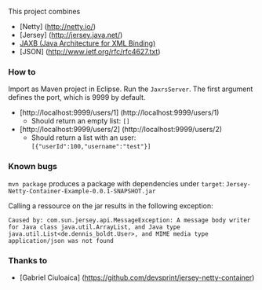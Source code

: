 This project combines

* [Netty] (http://netty.io/)
* [Jersey] (http://jersey.java.net/)
* [JAXB (Java Architecture for XML Binding)](http://www.oracle.com/technetwork/articles/javase/index-140168.html)
* [JSON] (http://www.ietf.org/rfc/rfc4627.txt)

### How to

Import as Maven project in Eclipse. Run the `JaxrsServer`. The first argument defines the port, which is 9999 by default.

* [http://localhost:9999/users/1] (http://localhost:9999/users/1)
  * Should return an empty list: `[]`
* [http://localhost:9999/users/2] (http://localhost:9999/users/2)
  * Should return a list with an user: `[{"userId":100,"username":"test"}]`

### Known bugs

`mvn package` produces a package with dependencies under `target`: `Jersey-Netty-Container-Example-0.0.1-SNAPSHOT.jar`

Calling a ressource on the jar results in the following exception:

```
Caused by: com.sun.jersey.api.MessageException: A message body writer for Java class java.util.ArrayList, and Java type java.util.List<de.dennis_boldt.User>, and MIME media type application/json was not found
```
### Thanks to

* [Gabriel Ciuloaica] (https://github.com/devsprint/jersey-netty-container)
